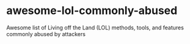 # awesome-lol-commonly-abused
Awesome list of Living off the Land (LOL) methods, tools, and features commonly abused by attackers
